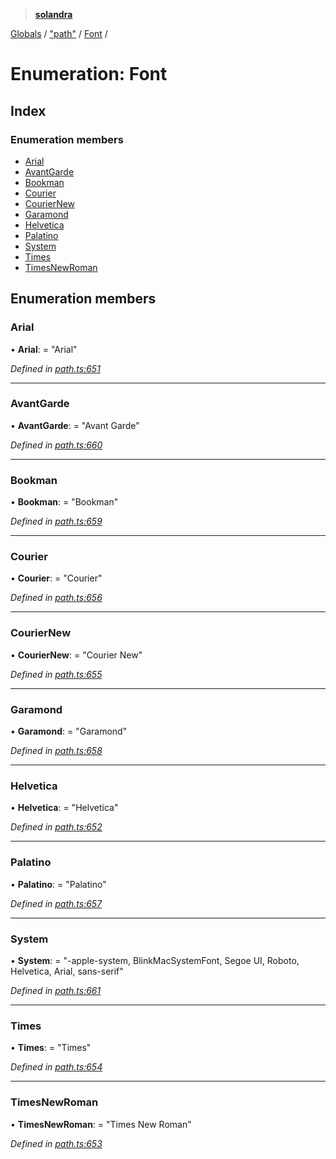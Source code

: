 > **[solandra](../README.md)**

[Globals](../README.md) / ["path"](../modules/_path_.md) / [Font](_path_.font.md) /

# Enumeration: Font

## Index

### Enumeration members

* [Arial](_path_.font.md#arial)
* [AvantGarde](_path_.font.md#avantgarde)
* [Bookman](_path_.font.md#bookman)
* [Courier](_path_.font.md#courier)
* [CourierNew](_path_.font.md#couriernew)
* [Garamond](_path_.font.md#garamond)
* [Helvetica](_path_.font.md#helvetica)
* [Palatino](_path_.font.md#palatino)
* [System](_path_.font.md#system)
* [Times](_path_.font.md#times)
* [TimesNewRoman](_path_.font.md#timesnewroman)

## Enumeration members

###  Arial

• **Arial**: = "Arial"

*Defined in [path.ts:651](https://github.com/jamesporter/solandra/blob/0595850/src/lib/path.ts#L651)*

___

###  AvantGarde

• **AvantGarde**: = "Avant Garde"

*Defined in [path.ts:660](https://github.com/jamesporter/solandra/blob/0595850/src/lib/path.ts#L660)*

___

###  Bookman

• **Bookman**: = "Bookman"

*Defined in [path.ts:659](https://github.com/jamesporter/solandra/blob/0595850/src/lib/path.ts#L659)*

___

###  Courier

• **Courier**: = "Courier"

*Defined in [path.ts:656](https://github.com/jamesporter/solandra/blob/0595850/src/lib/path.ts#L656)*

___

###  CourierNew

• **CourierNew**: = "Courier New"

*Defined in [path.ts:655](https://github.com/jamesporter/solandra/blob/0595850/src/lib/path.ts#L655)*

___

###  Garamond

• **Garamond**: = "Garamond"

*Defined in [path.ts:658](https://github.com/jamesporter/solandra/blob/0595850/src/lib/path.ts#L658)*

___

###  Helvetica

• **Helvetica**: = "Helvetica"

*Defined in [path.ts:652](https://github.com/jamesporter/solandra/blob/0595850/src/lib/path.ts#L652)*

___

###  Palatino

• **Palatino**: = "Palatino"

*Defined in [path.ts:657](https://github.com/jamesporter/solandra/blob/0595850/src/lib/path.ts#L657)*

___

###  System

• **System**: = "-apple-system, BlinkMacSystemFont, Segoe UI, Roboto, Helvetica, Arial, sans-serif"

*Defined in [path.ts:661](https://github.com/jamesporter/solandra/blob/0595850/src/lib/path.ts#L661)*

___

###  Times

• **Times**: = "Times"

*Defined in [path.ts:654](https://github.com/jamesporter/solandra/blob/0595850/src/lib/path.ts#L654)*

___

###  TimesNewRoman

• **TimesNewRoman**: = "Times New Roman"

*Defined in [path.ts:653](https://github.com/jamesporter/solandra/blob/0595850/src/lib/path.ts#L653)*